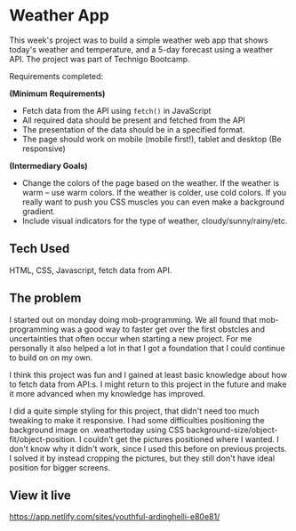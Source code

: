 # Weather App

This week's project was to build a simple weather web app that shows today's weather and temperature, and a 5-day forecast using a weather API.
The project was part of Technigo Bootcamp.

Requirements completed:

**(Minimum Requirements)**
- Fetch data from the API using `fetch()` in JavaScript
- All required data should be present and fetched from the API
- The presentation of the data should be in a specified format.
- The page should work on mobile (mobile first!), tablet and desktop (Be responsive)

**(Intermediary Goals)**
- Change the colors of the page based on the weather. If the weather is warm – use warm colors. If the weather is colder, use cold colors. If you really want to push you CSS muscles you can even make a background gradient.
- Include visual indicators for the type of weather, cloudy/sunny/rainy/etc.

## Tech Used

HTML, CSS, Javascript, fetch data from API.

## The problem

I started out on monday doing mob-programming. We all found that mob-programming was a good way to faster get over the first obstcles and uncertainties that often occur when starting a new project. For me personally it also helped a lot in that I got a foundation that I could continue to build on on my own. 

I think this project was fun and I gained at least basic knowledge about how to fetch data from API:s. I might return to this project in the future and make it more advanced when my knowledge has improved.

I did a quite simple styling for this project, that didn't need too much tweaking to make it responsive.
I had some difficulties positioning the background image on .weathertoday using CSS background-size/object-fit/object-position. I couldn't get the pictures positioned where I wanted. I don't know why it didn't work, since I used this before on previous projects. I solved it by instead cropping the pictures, but they still don't have ideal position for bigger screens.

## View it live

https://app.netlify.com/sites/youthful-ardinghelli-e80e81/
